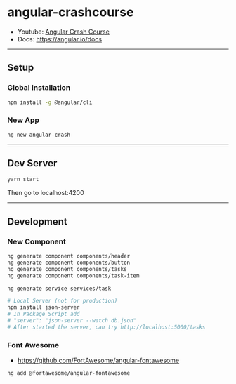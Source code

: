# angular-crashcourse

- Youtube: [Angular Crash Course](https://youtu.be/3dHNOWTI7H8)
- Docs: https://angular.io/docs

---

## Setup 

### Global Installation

```bash
npm install -g @angular/cli
```

### New App

```bash
ng new angular-crash
```

---

## Dev Server

```bash
yarn start
```
Then go to localhost:4200

---

## Development

### New Component

```bash
ng generate component components/header
ng generate component components/button
ng generate component components/tasks
ng generate component components/task-item

ng generate service services/task

# Local Server (not for production)
npm install json-server
# In Package Script add
# "server": "json-server --watch db.json"
# After started the server, can try http://localhost:5000/tasks
```

### Font Awesome

- https://github.com/FortAwesome/angular-fontawesome

```bash
ng add @fortawesome/angular-fontawesome
```